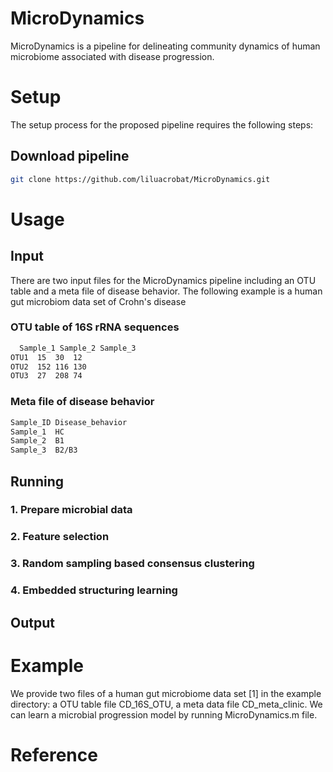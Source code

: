 # MicroDynamics
MicroDynamics is a pipeline for delineating community dynamics of human microbiome associated with disease progression.
# Setup
The setup process for the proposed pipeline requires the following steps:
## Download pipeline
```bash
git clone https://github.com/liluacrobat/MicroDynamics.git
```
# Usage
## Input
There are two input files for the MicroDynamics pipeline including an OTU table and a meta file of disease behavior. The following example is a human gut microbiom data set of Crohn's disease
### OTU table of 16S rRNA sequences
```bash
  Sample_1 Sample_2 Sample_3
OTU1  15  30  12
OTU2  152 116 130
OTU3  27  208 74
```
### Meta file of disease behavior
```bash
Sample_ID Disease_behavior
Sample_1  HC
Sample_2  B1
Sample_3  B2/B3
```

## Running
### 1. Prepare microbial data

### 2. Feature selection

### 3. Random sampling based consensus clustering

### 4. Embedded structuring learning

## Output

# Example
We provide two files of a human gut microbiome data set [1] in the example directory: a OTU table file CD_16S_OTU, a meta data file CD_meta_clinic. We can learn a microbial progression model by running MicroDynamics.m file.

# Reference

